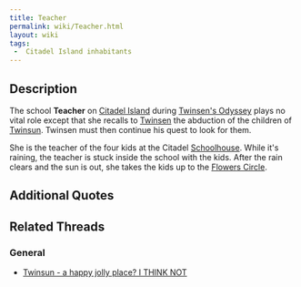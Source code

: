 ```yaml
---
title: Teacher
permalink: wiki/Teacher.html
layout: wiki
tags:
 -  Citadel Island inhabitants
---
```


## Description

The school **Teacher** on [Citadel Island](Citadel_Island "wikilink")
during [Twinsen's Odyssey](Twinsen's_Odyssey "wikilink") plays no vital
role except that she recalls to [Twinsen](Twinsen "wikilink") the
abduction of the children of [Twinsun](Twinsun "wikilink"). Twinsen must
then continue his quest to look for them.

She is the teacher of the four kids at the Citadel
[Schoolhouse](Schoolhouse "wikilink"). While it's raining, the teacher
is stuck inside the school with the kids. After the rain clears and the
sun is out, she takes the kids up to the [Flowers
Circle](Ridge_of_the_Flowers_Circle "wikilink").

## Additional Quotes

## Related Threads

### General

- [Twinsun - a happy jolly place? I THINK
  NOT](https://forum.magicball.net/showthread.php?t=155)
